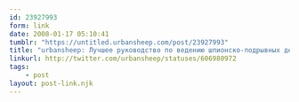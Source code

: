```yaml
---
id: 23927993
form: link
date: 2008-01-17 05:10:41
tumblr: "https://untitled.urbansheep.com/post/23927993"
title: "urbansheep: Лучшее руководство по ведению шпионско-подрывных действий в TF2: http://b23.ru/coc Супер-супер-супер."
linkurl: http://twitter.com/urbansheep/statuses/606980972
tags:
    - post
layout: post-link.njk
---
```


